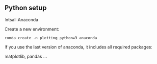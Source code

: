 

## Python setup
Intsall Anaconda

Create a new environment:

`conda create -n plotting python=3 anaconda`

If you use the last version of anaconda, it includes all required packages:

matplotlib, pandas ...